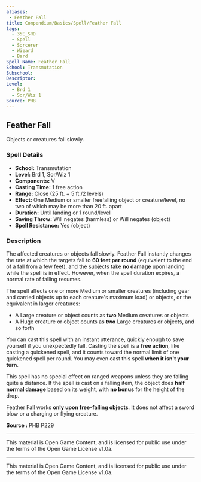 ```yaml
---
aliases:
 - Feather Fall
title: Compendium/Basics/Spell/Feather Fall
tags:
  - 35E_SRD
  - Spell
  - Sorcerer
  - Wizard
  - Bard
Spell Name: Feather Fall
School: Transmutation
Subschool: 
Descriptor: 
Level:
  - Brd 1
  - Sor/Wiz 1
Source: PHB
---
```


## Feather Fall

Objects or creatures fall slowly.

### Spell Details

- **School:** Transmutation  
- **Level:** Brd 1, Sor/Wiz 1  
- **Components:** V  
- **Casting Time:** 1 free action  
- **Range:** Close (25 ft. + 5 ft./2 levels)  
- **Effect:** One Medium or smaller freefalling object or creature/level, no two of which may be more than 20 ft. apart  
- **Duration:** Until landing or 1 round/level  
- **Saving Throw:** Will negates (harmless) or Will negates (object)  
- **Spell Resistance:** Yes (object)  

### Description

The affected creatures or objects fall slowly. Feather Fall instantly changes the rate at which the targets fall to **60 feet per round** (equivalent to the end of a fall from a few feet), and the subjects take **no damage** upon landing while the spell is in effect. However, when the spell duration expires, a normal rate of falling resumes.

The spell affects one or more Medium or smaller creatures (including gear and carried objects up to each creature's maximum load) or objects, or the equivalent in larger creatures:  
- A Large creature or object counts as **two** Medium creatures or objects  
- A Huge creature or object counts as **two** Large creatures or objects, and so forth

You can cast this spell with an instant utterance, quickly enough to save yourself if you unexpectedly fall. Casting the spell is a **free action**, like casting a quickened spell, and it counts toward the normal limit of one quickened spell per round. You may even cast this spell **when it isn't your turn**.

This spell has no special effect on ranged weapons unless they are falling quite a distance. If the spell is cast on a falling item, the object does **half normal damage** based on its weight, with **no bonus** for the height of the drop.

Feather Fall works **only upon free-falling objects**. It does not affect a sword blow or a charging or flying creature.


**Source :** PHB P229

---

This material is Open Game Content, and is licensed for public use under  
the terms of the Open Game License v1.0a.

---

This material is Open Game Content, and is licensed for public use under the terms of the Open Game License v1.0a.
